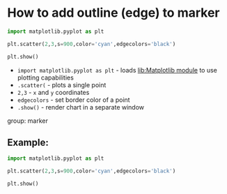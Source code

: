 # How to add outline (edge) to marker

```python
import matplotlib.pyplot as plt

plt.scatter(2,3,s=900,color='cyan',edgecolors='black')

plt.show()
```

- `import matplotlib.pyplot as plt` - loads [lib:Matplotlib module](python-matplotlib/how-to-install-matplotlib-python-lib-in-ubuntu-ubuntuversion) to use plotting capabilities
- `.scatter(` - plots a single point
- `2,3` - `x` and `y` coordinates
- `edgecolors` - set border color of a point
- `.show()` - render chart in a separate window

group: marker

## Example: 
```python
import matplotlib.pyplot as plt

plt.scatter(2,3,s=900,color='cyan',edgecolors='black')

plt.show()
```

